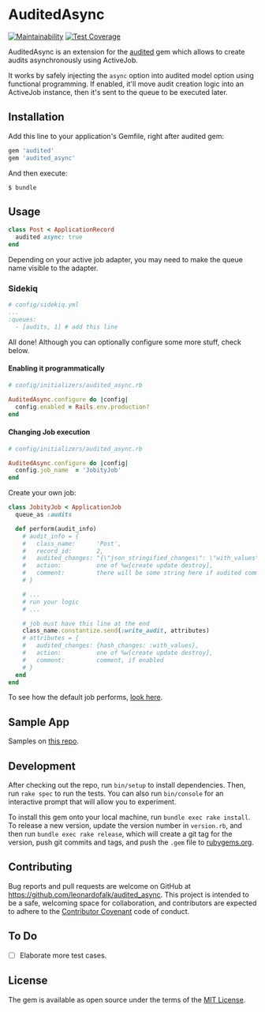 # AuditedAsync

[![Maintainability](https://api.codeclimate.com/v1/badges/2d4899ab63fcea8a9144/maintainability)](https://codeclimate.com/github/leonardofalk/audited_async/maintainability) [![Test Coverage](https://api.codeclimate.com/v1/badges/2d4899ab63fcea8a9144/test_coverage)](https://codeclimate.com/github/leonardofalk/audited_async/test_coverage)

AuditedAsync is an extension for the [audited](https://github.com/collectiveidea/audited) gem which allows to create audits asynchronously using ActiveJob.

It works by safely injecting the `async` option into audited model option using functional programming. If enabled, it'll move audit creation logic into an ActiveJob instance, then it's sent to the queue to be executed later.

## Installation

Add this line to your application's Gemfile, right after audited gem:

```ruby
gem 'audited'
gem 'audited_async'
```

And then execute:

    $ bundle

## Usage

```ruby
class Post < ApplicationRecord
  audited async: true
end
```

Depending on your active job adapter, you may need to make the queue name visible to the adapter.

### Sidekiq

```yaml
# config/sidekiq.yml
...
:queues:
  - [audits, 1] # add this line
```

All done! Although you can optionally configure some more stuff, check below.

#### Enabling it programmatically

```ruby
# config/initializers/audited_async.rb

AuditedAsync.configure do |config|
  config.enabled = Rails.env.production?
end
```

#### Changing Job execution

```ruby
# config/initializers/audited_async.rb

AuditedAsync.configure do |config|
  config.job_name  = 'JobityJob'
end
```

Create your own job:

```ruby
class JobityJob < ApplicationJob
  queue_as :audits

  def perform(audit_info)
    # audit_info = {
    #   class_name:      'Post',
    #   record_id:       2,
    #   audited_changes: "{\"json_stringified_changes\": \"with_values\"}",
    #   action:          one of %w[create update destroy],
    #   comment:         there will be some string here if audited comments are enabled,
    # }

    # ...
    # run your logic
    # ...

    # job must have this line at the end
    class_name.constantize.send(:write_audit, attributes)
    # attributes = {
    #   audited_changes: {hash_changes: :with_values},
    #   action:          one of %w[create update destroy],
    #   comment:         comment, if enabled
    # }
  end
end
```

To see how the default job performs, [look here](./lib/audited_async/audit_async_job.rb).

## Sample App

Samples on [this repo](https://github.com/leonardofalk/audited_async_sample.git).

## Development

After checking out the repo, run `bin/setup` to install dependencies. Then, run `rake spec` to run the tests. You can also run `bin/console` for an interactive prompt that will allow you to experiment.

To install this gem onto your local machine, run `bundle exec rake install`. To release a new version, update the version number in `version.rb`, and then run `bundle exec rake release`, which will create a git tag for the version, push git commits and tags, and push the `.gem` file to [rubygems.org](https://rubygems.org).

## Contributing

Bug reports and pull requests are welcome on GitHub at <https://github.com/leonardofalk/audited_async>. This project is intended to be a safe, welcoming space for collaboration, and contributors are expected to adhere to the [Contributor Covenant](http://contributor-covenant.org) code of conduct.

## To Do

-   [ ] Elaborate more test cases.

## License

The gem is available as open source under the terms of the [MIT License](https://opensource.org/licenses/MIT).
